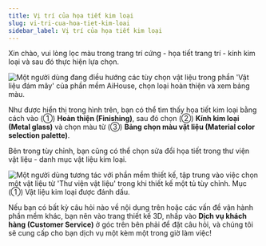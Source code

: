 ```yaml
---
title: Vị trí của họa tiết kim loại
slug: vi-tri-cua-hoa-tiet-kim-loai
sidebar_label: Vị trí của họa tiết kim loại
---
```


Xin chào, vui lòng lọc màu trong trang trí cứng - họa tiết trang trí - kính kim loại và sau đó thực hiện lựa chọn.

![Một người dùng đang điều hướng các tùy chọn vật liệu trong phần 'Vật liệu đám mây' của phần mềm AiHouse, chọn loại hoàn thiện và xem bảng màu.](https://storage.googleapis.com/jegavn_kb/images/5b8e2c63-13a8-43f5-8253-770e0c26b04f.png)

Như được hiển thị trong hình trên, bạn có thể tìm thấy họa tiết kim loại bằng cách vào (①) **Hoàn thiện (Finishing)**, sau đó chọn (②) **Kính kim loại (Metal glass)** và chọn màu từ (③) **Bảng chọn màu vật liệu (Material color selection palette)**.

Bên trong tùy chỉnh, bạn cũng có thể chọn sửa đổi họa tiết trong thư viện vật liệu - danh mục vật liệu kim loại.

![Một người dùng tương tác với phần mềm thiết kế, tập trung vào việc chọn một vật liệu từ 'Thư viện vật liệu' trong khi thiết kế một tủ tùy chỉnh. Mục (①) Vật liệu kim loại được đánh dấu.](https://storage.googleapis.com/jegavn_kb/images/19cd08e2-577d-4092-8f4e-d8cbb2dfc547.png)

Nếu bạn có bất kỳ câu hỏi nào về nội dung trên hoặc các vấn đề vận hành phần mềm khác, bạn nên vào trang thiết kế 3D, nhấp vào **Dịch vụ khách hàng (Customer Service)** ở góc trên bên phải để đặt câu hỏi, và chúng tôi sẽ cung cấp cho bạn dịch vụ một kèm một trong giờ làm việc!